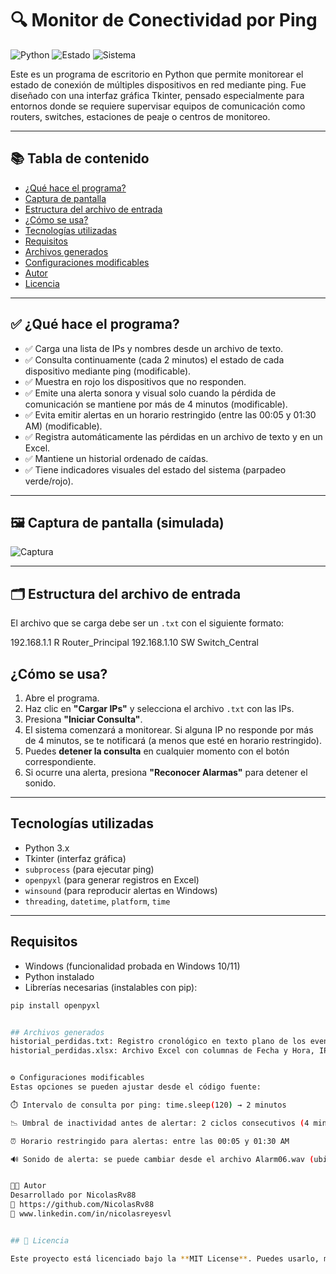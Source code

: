 # 🔍 Monitor de Conectividad por Ping

![Python](https://img.shields.io/badge/Python-3.x-blue?logo=python)
![Estado](https://img.shields.io/badge/Estado-En%20Desarrollo-brightgreen)
![Sistema](https://img.shields.io/badge/SO-Windows-lightgrey)

Este es un programa de escritorio en Python que permite monitorear el estado de conexión de múltiples dispositivos en red mediante ping. Fue diseñado con una interfaz gráfica Tkinter, pensado especialmente para entornos donde se requiere supervisar equipos de comunicación como routers, switches, estaciones de peaje o centros de monitoreo.

---

## 📚 Tabla de contenido

- [¿Qué hace el programa?](#qué-hace-el-programa)
- [Captura de pantalla](#captura-de-pantalla-simulada)
- [Estructura del archivo de entrada](#estructura-del-archivo-de-entrada)
- [¿Cómo se usa?](#cómo-se-usa)
- [Tecnologías utilizadas](#tecnologías-utilizadas)
- [Requisitos](#requisitos)
- [Archivos generados](#archivos-generados)
- [Configuraciones modificables](#configuraciones-modificables)
- [Autor](#autor)
- [Licencia](#licencia)

---

## ✅ ¿Qué hace el programa?

- ✅ Carga una lista de IPs y nombres desde un archivo de texto.
- ✅ Consulta continuamente (cada 2 minutos) el estado de cada dispositivo mediante ping (modificable).
- ✅ Muestra en rojo los dispositivos que no responden.
- ✅ Emite una alerta sonora y visual solo cuando la pérdida de comunicación se mantiene por más de 4 minutos (modificable).
- ✅ Evita emitir alertas en un horario restringido (entre las 00:05 y 01:30 AM) (modificable).
- ✅ Registra automáticamente las pérdidas en un archivo de texto y en un Excel.
- ✅ Mantiene un historial ordenado de caídas.
- ✅ Tiene indicadores visuales del estado del sistema (parpadeo verde/rojo).

---

## 🖼️ Captura de pantalla (simulada)

![Captura](https://imgur.com/a/PNgqXep)

---

## 🗂️ Estructura del archivo de entrada

El archivo que se carga debe ser un `.txt` con el siguiente formato:

192.168.1.1  R  Router_Principal
192.168.1.10 SW Switch_Central


## ¿Cómo se usa?

1. Abre el programa.
2. Haz clic en **"Cargar IPs"** y selecciona el archivo `.txt` con las IPs.
3. Presiona **"Iniciar Consulta"**.
4. El sistema comenzará a monitorear. Si alguna IP no responde por más de 4 minutos, se te notificará (a menos que esté en horario restringido).
5. Puedes **detener la consulta** en cualquier momento con el botón correspondiente.
6. Si ocurre una alerta, presiona **"Reconocer Alarmas"** para detener el sonido.

-------

## Tecnologías utilizadas

- Python 3.x
- Tkinter (interfaz gráfica)
- `subprocess` (para ejecutar ping)
- `openpyxl` (para generar registros en Excel)
- `winsound` (para reproducir alertas en Windows)
- `threading`, `datetime`, `platform`, `time`

-------

## Requisitos

- Windows (funcionalidad probada en Windows 10/11)
- Python instalado
- Librerías necesarias (instalables con pip):

```bash
pip install openpyxl


## Archivos generados
historial_perdidas.txt: Registro cronológico en texto plano de los eventos de pérdida de conexión.
historial_perdidas.xlsx: Archivo Excel con columnas de Fecha y Hora, IP, Nombre de host y Estado.


⚙️ Configuraciones modificables
Estas opciones se pueden ajustar desde el código fuente:

⏱️ Intervalo de consulta por ping: time.sleep(120) → 2 minutos

📉 Umbral de inactividad antes de alertar: 2 ciclos consecutivos (4 minutos)

⏰ Horario restringido para alertas: entre las 00:05 y 01:30 AM

🔊 Sonido de alerta: se puede cambiar desde el archivo Alarm06.wav (ubicado en C:\Windows\Media)


👨‍💻 Autor
Desarrollado por NicolasRv88
🔗 https://github.com/NicolasRv88
🔗 www.linkedin.com/in/nicolasreyesvl


## 🧾 Licencia

Este proyecto está licenciado bajo la **MIT License**. Puedes usarlo, modificarlo y distribuirlo libremente.